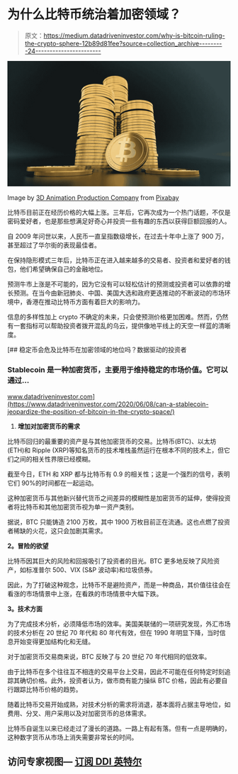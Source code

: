 # 为什么比特币统治着加密领域？

> 原文：<https://medium.datadriveninvestor.com/why-is-bitcoin-ruling-the-crypto-sphere-12b89d81fee?source=collection_archive---------24----------------------->

![](img/c929807e4b09d1dab0f9bec368408776.png)

Image by [3D Animation Production Company](https://pixabay.com/users/quincecreative-1031690/?utm_source=link-attribution&utm_medium=referral&utm_campaign=image&utm_content=3024279) from [Pixabay](https://pixabay.com/?utm_source=link-attribution&utm_medium=referral&utm_campaign=image&utm_content=3024279)

比特币目前正在经历价格的大幅上涨。三年后，它再次成为一个热门话题，不仅是密码爱好者，也是那些想满足好奇心并投资一些有趣的东西以获得巨额回报的人。

自 2009 年问世以来，人民币一直呈指数级增长，在过去十年中上涨了 900 万，甚至超过了华尔街的表现最佳者。

在保持隐形模式三年后，比特币正在进入越来越多的交易者、投资者和爱好者的钱包，他们希望确保自己的金融地位。

预测牛市上涨是不可能的，因为它没有可以轻松估计的预测或投资者可以依靠的增长预测。在当今由新冠肺炎、中国、美国大选和政府更迭推动的不断波动的市场环境中，香港在推动比特币方面有着巨大的影响力。

信息的多样性加上 crypto 不确定的未来，只会使预测价格更加困难。然而，仍然有一套指标可以帮助投资者拨开混乱的乌云，提供像地平线上的天空一样蓝的清晰度。

[](https://www.datadriveninvestor.com/2020/06/08/can-a-stablecoin-jeopardize-the-position-of-bitcoin-in-the-crypto-space/) [## 稳定币会危及比特币在加密领域的地位吗？数据驱动的投资者

### Stablecoin 是一种加密货币，主要用于维持稳定的市场价值。它可以通过…

www.datadriveninvestor.com](https://www.datadriveninvestor.com/2020/06/08/can-a-stablecoin-jeopardize-the-position-of-bitcoin-in-the-crypto-space/) 

1.  **增加对加密货币的需求**

比特币回归的最重要的资产是与其他加密货币的交易。比特币(BTC)、以太坊(ETH)和 Ripple (XRP)等知名货币的技术堆栈虽然运行在根本不同的技术上，但它们之间的相关性界限已经模糊。

截至今日，ETH 和 XRP 都与比特币有 0.9 的相关性；这是一个强烈的信号，表明它们 90%的时间都在一起运动。

这种加密货币与其他新兴替代货币之间差异的模糊性是加密货币的延伸，使得投资者将比特币和其他加密货币视为单一资产类别。

据说，BTC 只能铸造 2100 万枚，其中 1900 万枚目前正在流通。这也点燃了投资者稀缺的火花，这只会加剧其需求。

**2。冒险的欲望**

比特币因其巨大的风险和回报吸引了投资者的目光。BTC 更多地反映了风险资产，如标准普尔 500、VIX (S&P 波动率)和垃圾债券。

因此，为了打破这种观念，比特币不是避险资产，而是一种商品，其价值往往会在看涨的市场情景中上涨，在看跌的市场情景中大幅下跌。

**3。技术方面**

为了完成技术分析，必须降低市场的效率。美国美联储的一项研究发现，外汇市场的技术分析在 20 世纪 70 年代和 80 年代有效，但在 1990 年明显下降，当时信息开始变得更加结构化和无缝。

对于加密货币交易商来说，BTC 反映了与 20 世纪 70 年代相同的低效率。

由于比特币在多个往往互不相连的交易平台上交易，因此不可能在任何特定时刻追踪其确切价格。此外，投资者认为，做市商有能力操纵 BTC 价格，因此有必要自行跟踪比特币价格的趋势。

随着比特币交易开始成熟，对技术分析的需求将消退，基本面将占据主导地位，如费用、分叉、用户采用以及对加密货币的总体需求。

比特币自诞生以来已经走过了漫长的道路。一路上有起有落。但有一点是明确的，这种数字货币从市场上消失需要非常长的时间。

## 访问专家视图— [订阅 DDI 英特尔](https://datadriveninvestor.com/ddi-intel)